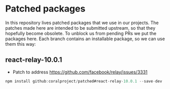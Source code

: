 # Patched packages

In this repository lives patched packages that we use in our projects. The patches made here
are intended to be submitted upstream, so that they hopefully become obsolete. To unblock
us from pending PRs we put the packages here. Each branch contains an installable package,
so we can use them this way:

## react-relay-10.0.1

- Patch to address https://github.com/facebook/relay/issues/3331

```js
npm install github:coralproject/patched#react-relay-10.0.1 --save-dev
```
